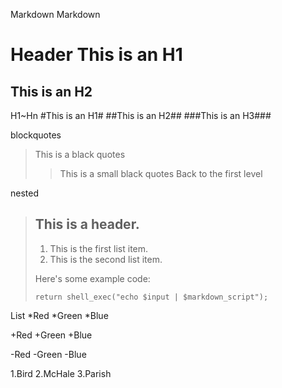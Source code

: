 ﻿Markdown
Markdown

Header
This is an H1
=============

This is an H2
-------------

H1~Hn
#This is an H1#
##This is an H2##
###This is an H3###

blockquotes
>This is a black quotes
>>This is a small black quotes
>Back to the first level

nested
> ## This is a header.
> 
> 1.   This is the first list item.
> 2.   This is the second list item.
> 
> Here's some example code:
> 
>     return shell_exec("echo $input | $markdown_script");

List
*Red
*Green
*Blue

+Red
+Green
+Blue

-Red
-Green
-Blue

1.Bird
2.McHale
3.Parish

